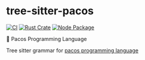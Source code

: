 # tree-sitter-pacos

[![CI](https://github.com/pyrossh/tree-sitter-pacos/actions/workflows/ci.yml/badge.svg)](https://github.com/pyrossh/tree-sitter-pacos/actions/workflows/ci.yml)
[![Rust Crate](https://img.shields.io/crates/v/tree-sitter-pacos.svg)](https://crates.io/crates/tree-sitter-pacos)
[![Node Package](https://img.shields.io/npm/v/tree-sitter-pacos.svg)](https://www.npmjs.com/package/tree-sitter-pacos)

👾 Pacos Programming Language

Tree sitter grammar for [pacos programming language](https://github.com/pyrossh/pacos)